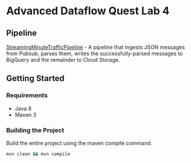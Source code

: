 # Advanced Dataflow Quest Lab 4

## Pipeline

[StreamingMinuteTrafficPipeline](src/main/java/com/google/cloud/pso/pipeline/StreamingMinuteTrafficPipeline.java) -
A pipeline that ingests JSON messages from Pubsub, parses them, writes the successfully-parsed messages to BigQuery and the remainder to Cloud Storage.

## Getting Started

### Requirements

* Java 8
* Maven 3

### Building the Project

Build the entire project using the maven compile command.
```sh
mvn clean && mvn compile
```
